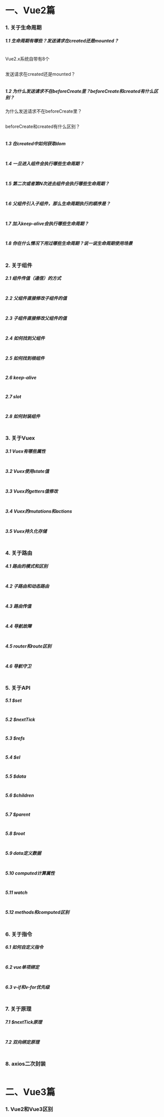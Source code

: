 # 一、Vue2篇

### 1. 关于生命周期

##### 	1.1 生命周期有哪些？发送请求在created还是mounted？

```

```

Vue2.x系统自带有8个

```

```

发送请求在created还是mounted？

```

```

##### 	1.2 为什么发送请求不在beforeCreate里？beforeCreate和created有什么区别？

为什么发送请求不在beforeCreate里？

```

```

beforeCreate和created有什么区别？

```

```

##### 	1.3 在created中如何获取dom

```

```

##### 	1.4 一旦进入组件会执行哪些生命周期？

```

```

##### 	1.5 第二次或者第N次进去组件会执行哪些生命周期？

```

```

##### 	1.6 父组件引入子组件，那么生命周期执行的顺序是？

```

```

##### 	1.7 加入keep-alive会执行哪些生命周期？

```

```

##### 1.8 你在什么情况下用过哪些生命周期？说一说生命周期使用场景

```

```



### 2. 关于组件

##### 	2.1 组件传值（通信）的方式

```

```

##### 	2.2 父组件直接修改子组件的值

```

```

##### 	2.3 子组件直接修改父组件的值

```

```

##### 	2.4 如何找到父组件

```

```

##### 	2.5 如何找到根组件

```

```

##### 	2.6 keep-alive

```

```

##### 	2.7 slot

```

```

##### 	2.8 如何封装组件

```

```

### 3. 关于Vuex

##### 	3.1 Vuex有哪些属性

```

```

##### 	3.2 Vuex使用state值

```

```

##### 	3.3 Vuex的getters值修改

```

```

##### 	3.4 Vuex的mutations和actions

```

```

##### 	3.5 Vuex持久化存储

```

```

### 4. 关于路由

##### 	4.1 路由的模式和区别

```

```

##### 	4.2 子路由和动态路由

```

```

##### 	4.3 路由传值

```

```

##### 	4.4 导航故障

```

```

##### 	4.5 $router和$route区别

```

```

##### 	4.6 导航守卫

```

```

### 5. 关于API

##### 	5.1 $set

```

```

##### 	5.2 $nextTick

```

```

##### 	5.3 $refs

```

```

##### 	5.4 $el

```

```

##### 	5.5 $data

```

```

##### 	5.6 $children

```

```

##### 	5.7 $parent

```

```

##### 	5.8 $root

```

```

##### 	5.9 data定义数据

```

```

##### 	5.10 computed计算属性

```

```

##### 	5.11 watch

```

```

##### 	5.12 methods和computed区别

```

```

### 6. 关于指令

##### 	6.1 如何自定义指令

```

```

##### 	6.2 vue单项绑定

```

```

##### 	6.3 v-if和v-for优先级

```

```

### 7. 关于原理

##### 	7.1 $nextTick原理

```

```

##### 	7.2 双向绑定原理

```

```

### 8. axios二次封装

```

```

# 二、Vue3篇

### 1. Vue2和Vue3区别

```

```

